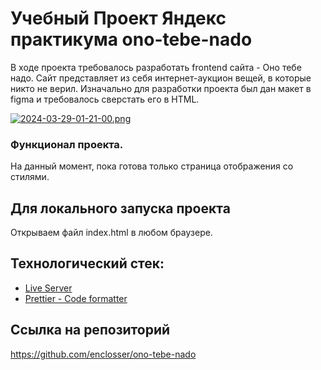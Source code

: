 # Учебный Проект Яндекс практикума ono-tebe-nado
В ходе проекта требовалось разработать frontend сайта - Оно тебе надо. Сайт представляет из себя интернет-аукцион вещей, в которые никто не верил. Изначально для разработки проекта был дан макет в figma и требовалось сверстать его в HTML.


[![2024-03-29-01-21-00.png](https://i.postimg.cc/4Nc6hvzn/2024-03-29-01-21-00.png)](https://postimg.cc/HVpcqyvC)

### Функционал проекта.

На данный момент, пока готова только страница отображения со стилями.

## Для локального запуска проекта 

Открываем файл index.html в любом браузере.

## Технологический стек:
- [Live Server](https://marketplace.visualstudio.com/items?itemName=ritwickdey.LiveServer)
- [Prettier - Code formatter](https://marketplace.visualstudio.com/items?itemName=esbenp.prettier-vscode)

## Ссылка на репозиторий
https://github.com/enclosser/ono-tebe-nado
